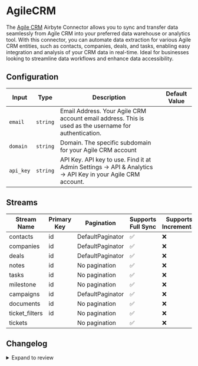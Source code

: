 # AgileCRM
The [Agile CRM](https://agilecrm.com/) Airbyte Connector allows you to sync and transfer data seamlessly from Agile CRM into your preferred data warehouse or analytics tool. With this connector, you can automate data extraction for various Agile CRM entities, such as contacts, companies, deals, and tasks, enabling easy integration and analysis of your CRM data in real-time. Ideal for businesses looking to streamline data workflows and enhance data accessibility.

## Configuration

| Input | Type | Description | Default Value |
|-------|------|-------------|---------------|
| `email` | `string` | Email Address. Your Agile CRM account email address. This is used as the username for authentication. |  |
| `domain` | `string` | Domain. The specific subdomain for your Agile CRM account |  |
| `api_key` | `string` | API Key. API key to use. Find it at Admin Settings -&gt; API &amp; Analytics -&gt; API Key in your Agile CRM account. |  |

## Streams
| Stream Name | Primary Key | Pagination | Supports Full Sync | Supports Incremental |
|-------------|-------------|------------|---------------------|----------------------|
| contacts | id | DefaultPaginator | ✅ |  ❌  |
| companies | id | DefaultPaginator | ✅ |  ❌  |
| deals | id | DefaultPaginator | ✅ |  ❌  |
| notes | id | No pagination | ✅ |  ❌  |
| tasks | id | No pagination | ✅ |  ❌  |
| milestone | id | No pagination | ✅ |  ❌  |
| campaigns | id | DefaultPaginator | ✅ |  ❌  |
| documents | id | No pagination | ✅ |  ❌  |
| ticket_filters | id | No pagination | ✅ |  ❌  |
| tickets |  | No pagination | ✅ |  ❌  |

## Changelog

<details>
  <summary>Expand to review</summary>

| Version          | Date              | Pull Request | Subject        |
|------------------|-------------------|--------------|----------------|
| 0.0.5 | 2024-12-21 | [50157](https://github.com/airbytehq/airbyte/pull/50157) | Update dependencies |
| 0.0.4 | 2024-12-14 | [49588](https://github.com/airbytehq/airbyte/pull/49588) | Update dependencies |
| 0.0.3 | 2024-12-12 | [49279](https://github.com/airbytehq/airbyte/pull/49279) | Update dependencies |
| 0.0.2 | 2024-12-11 | [49026](https://github.com/airbytehq/airbyte/pull/49026) | Starting with this version, the Docker image is now rootless. Please note that this and future versions will not be compatible with Airbyte versions earlier than 0.64 |
| 0.0.1 | 2024-11-08 | | Initial release by [@parthiv11](https://github.com/parthiv11) via Connector Builder |

</details>
